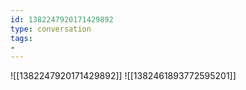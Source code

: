 ```yaml
---
id: 1382247920171429892
type: conversation
tags:
- 
---
```

![[1382247920171429892]]
![[1382461893772595201]]

